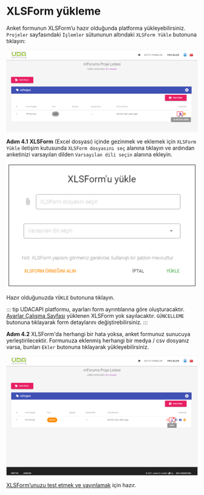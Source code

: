# XLSForm yükleme
 
Anket formunun XLSForm’u hazır olduğunda platforma yükleyebilirsiniz. `Projeler` sayfasındaki `İşlemler` sütununun altındaki `XLSForm Yükle` butonuna tıklayın:
 
![An image](./img/s4-ProjectsDraftFormUpload.png)
 
**Adım 4.1** **XLSForm** (Excel dosyası) içinde gezinmek ve eklemek için `XLSForm Yükle` iletişim kutusunda `XLSForm dosyasını seç` alanına tıklayın ve ardından anketinizi varsayılan dilden `Varsayılan dili seçin` alanına ekleyin.
 
![An image](./img/s4-ProjectsUploadXLSForm.png)
 
Hazır olduğunuzda `YÜKLE` butonuna tıklayın.
 
::: tip
UDACAPI platformu, ayarları form ayrıntılarına göre oluşturacaktır. [Ayarlar Çalışma Sayfası](http://xlsform.org/en/#settings-worksheet) yüklenen XLSForm yok sayılacaktır. `GÜNCELLEME` butonuna tıklayarak form detaylarını değiştirebilirsiniz.
:::
 
**Adım 4.2** XLSForm'da herhangi bir hata yoksa, anket formunuz sunucuya yerleştirilecektir. Formunuza eklenmiş herhangi bir medya / csv dosyanız varsa, bunları `Ekler` butonuna tıklayarak yükleyebilirsiniz.
 
![An image](./img/s4-ProjectsDeployedAttachment.png)
 
[XLSForm’unuzu test etmek ve yayınlamak](./12-test-form.html) için hazır.